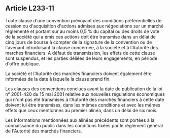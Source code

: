 Article L233-11
----
Toute clause d'une convention prévoyant des conditions préférentielles de
cession ou d'acquisition d'actions admises aux négociations sur un marché
réglementé et portant sur au moins 0,5 % du capital ou des droits de vote de la
société qui a émis ces actions doit être transmise dans un délai de cinq jours
de bourse à compter de la signature de la convention ou de l'avenant
introduisant la clause concernée, à la société et à l'Autorité des marchés
financiers. A défaut de transmission, les effets de cette clause sont suspendus,
et les parties déliées de leurs engagements, en période d'offre publique.

La société et l'Autorité des marchés financiers doivent également être informées
de la date à laquelle la clause prend fin.

Les clauses des conventions conclues avant la date de publication de la loi n°
2001-420 du 15 mai 2001 relative aux nouvelles régulations économiques qui n'ont
pas été transmises à l'Autorité des marchés financiers à cette date doivent lui
être transmises, dans les mêmes conditions et avec les mêmes effets que ceux
mentionnés au premier alinéa, dans un délai de six mois.

Les informations mentionnées aux alinéas précédents sont portées à la
connaissance du public dans les conditions fixées par le règlement général de
l'Autorité des marchés financiers.
